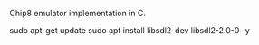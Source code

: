 

Chip8 emulator implementation in C.


sudo apt-get update
sudo apt install libsdl2-dev libsdl2-2.0-0 -y